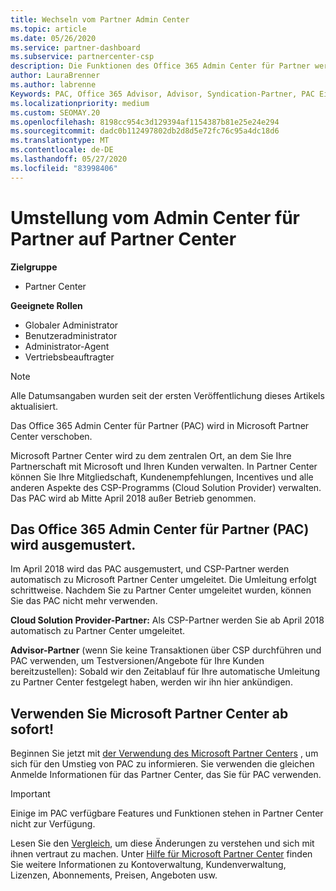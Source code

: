 ```yaml
---
title: Wechseln vom Partner Admin Center
ms.topic: article
ms.date: 05/26/2020
ms.service: partner-dashboard
ms.subservice: partnercenter-csp
description: Die Funktionen des Office 365 Admin Center für Partner werden in Partner Center verschoben.
author: LauraBrenner
ms.author: labrenne
Keywords: PAC, Office 365 Advisor, Advisor, Syndication-Partner, PAC Einstellen, PAC Ausmusterung
ms.localizationpriority: medium
ms.custom: SEOMAY.20
ms.openlocfilehash: 8198cc954c3d129394af1154387b81e25e24e294
ms.sourcegitcommit: dadc0b112497802db2d8d5e72fc76c95a4dc18d6
ms.translationtype: MT
ms.contentlocale: de-DE
ms.lasthandoff: 05/27/2020
ms.locfileid: "83998406"
---
```

# <a name="partner-admin-center-is-moving-to-the-partner-center"></a>Umstellung vom Admin Center für Partner auf Partner Center

**Zielgruppe**

- Partner Center

**Geeignete Rollen**
- Globaler Administrator
- Benutzeradministrator
- Administrator-Agent
- Vertriebsbeauftragter

> [!NOTE]  
> Alle Datumsangaben wurden seit der ersten Veröffentlichung dieses Artikels aktualisiert.

Das Office 365 Admin Center für Partner (PAC) wird in Microsoft Partner Center verschoben.

Microsoft Partner Center wird zu dem zentralen Ort, an dem Sie Ihre Partnerschaft mit Microsoft und Ihren Kunden verwalten. In Partner Center können Sie Ihre Mitgliedschaft, Kundenempfehlungen, Incentives und alle anderen Aspekte des CSP-Programms (Cloud Solution Provider) verwalten. Das PAC wird ab Mitte April 2018 außer Betrieb genommen.

## <a name="the-office-365-partner-admin-center-pac-will-be-retired"></a>Das Office 365 Admin Center für Partner (PAC) wird ausgemustert.

Im April 2018 wird das PAC ausgemustert, und CSP-Partner werden automatisch zu Microsoft Partner Center umgeleitet. Die Umleitung erfolgt schrittweise. Nachdem Sie zu Partner Center umgeleitet wurden, können Sie das PAC nicht mehr verwenden. 

**Cloud Solution Provider-Partner:** Als CSP-Partner werden Sie ab April 2018 automatisch zu Partner Center umgeleitet. 

**Advisor-Partner** (wenn Sie keine Transaktionen über CSP durchführen und PAC verwenden, um Testversionen/Angebote für Ihre Kunden bereitzustellen): Sobald wir den Zeitablauf für Ihre automatische Umleitung zu Partner Center festgelegt haben, werden wir ihn hier ankündigen. 


## <a name="start-using-the-microsoft-partner-center-now"></a>Verwenden Sie Microsoft Partner Center ab sofort!

Beginnen Sie jetzt mit [der Verwendung des Microsoft Partner Centers](https://partnercenter.microsoft.com/) , um sich für den Umstieg von PAC zu informieren.  Sie verwenden die gleichen Anmelde Informationen für das Partner Center, das Sie für PAC verwenden.

> [!IMPORTANT]  
> Einige im PAC verfügbare Features und Funktionen stehen in Partner Center nicht zur Verfügung.

 Lesen Sie den [Vergleich](moving-from-pac-to-pc.md), um diese Änderungen zu verstehen und sich mit ihnen vertraut zu machen.  Unter [Hilfe für Microsoft Partner Center](https://docs.microsoft.com/partner-center/) finden Sie weitere Informationen zu Kontoverwaltung, Kundenverwaltung, Lizenzen, Abonnements, Preisen, Angeboten usw.